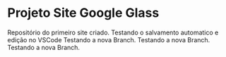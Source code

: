 # Projeto Site Google Glass
 Repositório do primeiro site criado.
Testando o salvamento automatico e edição no VSCode
Testando a nova Branch.
Testando a nova Branch.
Testando a nova Branch.